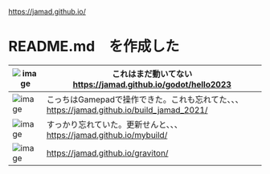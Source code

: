 https://jamad.github.io/

# README.md　を作成した


![image](https://github.com/jamad/jamad.github.io/assets/949913/90021531-0d25-4283-b5bb-20eb3e41801c)| これはまだ動いてない https://jamad.github.io/godot/hello2023
-|-
![image](https://github.com/jamad/jamad.github.io/assets/949913/79c4c4cc-e770-49e6-b881-03fb2af59a1a)| こっちはGamepadで操作できた。これも忘れてた、、、 https://jamad.github.io/build_jamad_2021/
![image](https://github.com/jamad/jamad.github.io/assets/949913/9eaa419e-81bb-42ab-ba1f-594ad0730c48) | すっかり忘れていた。更新せんと、、、 https://jamad.github.io/mybuild/
![image](https://github.com/jamad/jamad.github.io/assets/949913/abb7f120-1fbd-4968-bb26-705be8904568)| https://jamad.github.io/graviton/
